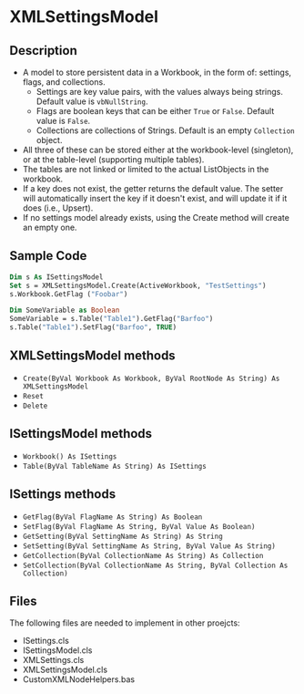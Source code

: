 # XMLSettingsModel
## Description
- A model to store persistent data in a Workbook, in the form of: settings, flags, and collections.
  - Settings are key value pairs, with the values always being strings. Default value is `vbNullString`.
  - Flags are boolean keys that can be either `True` or `False`. Default value is `False`.
  - Collections are collections of Strings. Default is an empty `Collection` object.
- All three of these can be stored either at the workbook-level (singleton), or at the table-level (supporting multiple tables).
- The tables are not linked or limited to the actual ListObjects in the workbook.
- If a key does not exist, the getter returns the default value. The setter will automatically insert the key if it doesn't exist, and will update it if it does (i.e., Upsert).
- If no settings model already exists, using the Create method will create an empty one.

## Sample Code
```vb
Dim s As ISettingsModel
Set s = XMLSettingsModel.Create(ActiveWorkbook, "TestSettings")
s.Workbook.GetFlag ("Foobar")

Dim SomeVariable as Boolean
SomeVariable = s.Table("Table1").GetFlag("Barfoo")
s.Table("Table1").SetFlag("Barfoo", TRUE)
```

## XMLSettingsModel methods
- `Create(ByVal Workbook As Workbook, ByVal RootNode As String) As XMLSettingsModel`
- `Reset`
- `Delete`

## ISettingsModel methods
- `Workbook() As ISettings`
- `Table(ByVal TableName As String) As ISettings`

## ISettings methods
- `GetFlag(ByVal FlagName As String) As Boolean`
- `SetFlag(ByVal FlagName As String, ByVal Value As Boolean)`
- `GetSetting(ByVal SettingName As String) As String`
- `SetSetting(ByVal SettingName As String, ByVal Value As String)`
- `GetCollection(ByVal CollectionName As String) As Collection`
- `SetCollection(ByVal CollectionName As String, ByVal Collection As Collection)`

## Files
The following files are needed to implement in other proejcts:
- ISettings.cls
- ISettingsModel.cls
- XMLSettings.cls
- XMLSettingsModel.cls
- CustomXMLNodeHelpers.bas